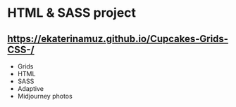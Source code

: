 # HTML & SASS project
## https://ekaterinamuz.github.io/Cupcakes-Grids-CSS-/
* Grids
* HTML
* SASS
* Adaptive
* Midjourney photos